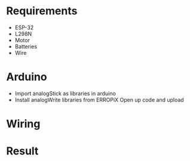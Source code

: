 # Requirements
- ESP-32 
- L298N
- Motor
- Batteries
- Wire

# Arduino
- Import analogStick as libraries in arduino
- Install analogWrite libraries from ERROPiX
Open up code and upload

# Wiring

# Result
